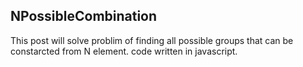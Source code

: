 ## NPossibleCombination

This post will solve problim of finding all possible groups that can be constarcted from N element.
code written in javascript.
